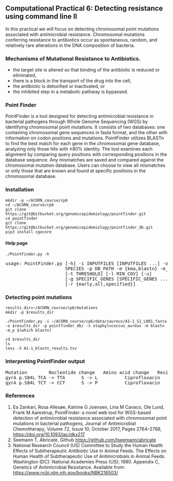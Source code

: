 ## Computational Practical 6: Detecting resistance using command line II
In this practical we will focus on detecting chromosomal point mutations associated with antimicrobial resistance. Chromosomal mutations conferring resistance to antibiotics occur as spontaneous, random, and relatively rare alterations in the DNA composition of bacteria. 

### Mechanisms of Mutational Resistance to Antibiotics.

* the target site is altered so that binding of the antibiotic is reduced or eliminated,
* there is a block in the transport of the drug into the cell,
* the antibiotic is detoxified or inactivated, or
* the inhibited step in a metabolic pathway is bypassed.
  
### Point Finder
PointFinder is a tool designed for detecting antimicrobial resistance in bacterial pathogens through Whole Genome Sequencing (WGS) by identifying chromosomal point mutations. It consists of two databases: one containing chromosomal gene sequences in fasta format, and the other with information on codon positions and mutations. PointFinder utilizes BLASTn to find the best match for each gene in the chromosomal gene database, analyzing only those hits with ≥80% identity. The tool examines each alignment by comparing query positions with corresponding positions in the database sequence. Any mismatches are saved and compared against the chromosomal mutation database. Users can choose to view all mismatches or only those that are known and found at specific positions in the chromosomal database.

### Installation
```
mkdir -p ~/ACORN_course/cp6
cd ~/ACORN_course/cp6
git clone https://git@bitbucket.org/genomicepidemiology/pointfinder.git
cd pointfinder
git clone https://git@bitbucket.org/genomicepidemiology/pointfinder_db.git
pip3 install cgecore
```
#### Help page

```
./PointFinder.py -h
```
<pre>
usage: PointFinder.py [-h] -i INPUTFILES [INPUTFILES ...] -o OUT_PATH -s
                      SPECIES -p DB_PATH -m {kma,blastn} -m_p METHOD_PATH [-n]
                      [-t THRESHOLD] [-l MIN_COV] [-u]
                      [-g SPECIFIC_GENES [SPECIFIC_GENES ...]]
                      [-r {early,all,specified}]
</pre>
### Detecting point mutations
```
results_dir=~/ACORN_course/cp6/mutations
mkdir -p $results_dir
```
```
./PointFinder.py -i ~/ACORN_course/cp6/data/saureus/A1-1_S1_L001.fasta -o $results_dir -p pointfinder_db/ -s staphylococcus_aureus -m blastn -m_p $(which blastn)
```
```
cd $results_dir
ls
less -S A1-1_blastn_results.tsv
```
### Interpreting PointFinder output
<pre>
Mutation        Nucleotide change	Amino acid change	Resistance		PMID
gyrA p.S84L	TCA -> TTA		S -> L			Ciprofloxacin   	2174869
gyrA p.S84L	TCT -> CCT		S -> P			Ciprofloxacin   	2174869
</pre>				
 
### References
1.	Ea Zankari, Rosa Allesøe, Katrine G Joensen, Lina M Cavaco, Ole Lund, Frank M Aarestrup, PointFinder: a novel web tool for WGS-based detection of antimicrobial resistance associated with chromosomal point mutations in bacterial pathogens, Journal of Antimicrobial Chemotherapy, Volume 72, Issue 10, October 2017, Pages 2764–2768, https://doi.org/10.1093/jac/dkx217
2.	Seemann T, Abricate, Github https://github.com/tseemann/abricate
3.	National Research Council (US) Committee to Study the Human Health Effects of Subtherapeutic Antibiotic Use in Animal Feeds. The Effects on Human Health of Subtherapeutic Use of Antimicrobials in Animal Feeds. Washington (DC): National Academies Press (US); 1980. Appendix C, Genetics of Antimicrobial Resistance. Available from: https://www.ncbi.nlm.nih.gov/books/NBK216503/
